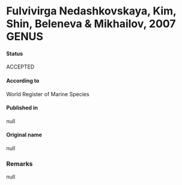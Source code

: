 Fulvivirga Nedashkovskaya, Kim, Shin, Beleneva & Mikhailov, 2007 GENUS
=======

#### Status
ACCEPTED

#### According to
World Register of Marine Species

#### Published in
null

#### Original name
null

### Remarks
null